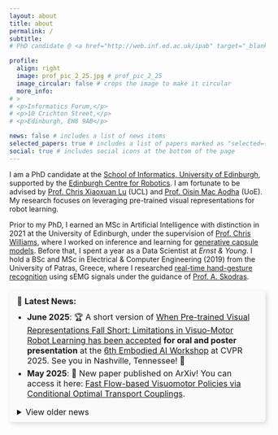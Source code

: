 ```yaml
---
layout: about
title: about
permalink: /
subtitle: 
# PhD candidate @ <a href="http://web.inf.ed.ac.uk/ipab" target="_blank">University of Edinburgh</a>, <a href="https://www.edinburgh-robotics.org/" target="_blank">Edinburgh Centre for Robotics</a>

profile:
  align: right
  image: prof_pic_2_25.jpg # prof_pic_2_25
  image_circular: false # crops the image to make it circular
  more_info: 
# >
# <p>Informatics Forum,</p>
# <p>10 Crichton Street,</p>
# <p>Edinburgh, EH8 9AB</p>

news: false # includes a list of news items
selected_papers: true # includes a list of papers marked as "selected={true}"
social: true # includes social icons at the bottom of the page
---
```


<!-- I am a PhD candidate, at the [School of Informatics - University of Edinburgh](http://web.inf.ed.ac.uk/ipab), sponsored by the [Edinburgh Centre for Robotics](https://www.edinburgh-robotics.org/). I am privileged to be advised by [Prof. Chris Xiaoxuan Lu](https://christopherlu.github.io/) (UCL) and [Prof. Oisin Mac Aodha](https://homepages.inf.ed.ac.uk/omacaod/) (UoE). My research interests revolve around the use of pre-trained visual representations in robot learning. -->

I am a PhD candidate at the [School of Informatics, University of Edinburgh](http://web.inf.ed.ac.uk/ipab), supported by the [Edinburgh Centre for Robotics](https://www.edinburgh-robotics.org/). I am fortunate to be advised by [Prof. Chris Xiaoxuan Lu](https://christopherlu.github.io/) (UCL) and [Prof. Oisin Mac Aodha](https://homepages.inf.ed.ac.uk/omacaod/) (UoE). My research focuses on leveraging pre-trained visual representations for robot learning.

Prior to my PhD, I earned an MSc in Artificial Intelligence with distinction in 2021 at the University of Edinburgh, under the supervision of [Prof. Chris Williams](https://homepages.inf.ed.ac.uk/ckiw/), where I worked on inference and learning for [generative capsule models](https://arxiv.org/abs/2209.03115). Before that, I spent a year as a Data Scientist at *Ernst & Young*. I hold a BSc and MSc in Electrical & Computer Engineering (2019) from the University of Patras, Greece, where I researched [real-time hand-gesture recognition](https://ieeexplore.ieee.org/document/8900709) using sEMG signals under the guidance of [Prof. A. Skodras](http://www.ece.upatras.gr/skodras/).

<!-- In November 2021, I completed with distinction the Artificial Intelligence master's programme at the University of Edinburgh, where I worked under the supervision of [Prof. Chris Williams](https://homepages.inf.ed.ac.uk/ckiw/) on the topic of inference and learning for [generative capsule models](https://arxiv.org/abs/2209.03115). Before that, I worked for a year as a Data Scientist at *Ernst & Young*. In August 2019, I was awarded the Diploma of Electrical and Computer Engineering from the University of Patras, in Greece (graduated 4th in my class out of 202 students – GPA: 8.11 out of 10). I completed my ECE Diploma thesis under the supervision of [Prof. Athanassios Skodras](http://www.ece.upatras.gr/skodras/), researching [real-time hand-gesture recognition](https://ieeexplore.ieee.org/document/8900709) via sEMG signals. -->

<!-- :loudspeaker: <mark><b>News</b></mark>:
<details>
  <summary>Click here to read older news</summary>
  <p>This is the hidden content that appears when you click.</p>
</details> -->

<!-- :loudspeaker:  <mark><b>News</b></mark>: I will be presenting my work at [IROS'24](https://iros2024-abudhabi.org/) in Abu Dhabi, followed by the [BMVA Symposium: Robotics Foundation & World Models](https://www.bmva.org/meetings/24-10-30-RobotWorldModels.html) in London. **Come say hi if you're there!** -->

<!-- 🚨 -->

<div class="news-section">
  📢  <b>Latest News:</b>
  <ul>
    <li>
    <b>June 2025</b>: 🏆 A short version of <a href="../pvrobo/" target="_blank">When Pre-trained Visual Representations Fall Short: Limitations in Visuo-Motor Robot Learning has been accepted</a> <b>for oral and poster presentation</b> at the <a href="https://embodied-ai.org/cvpr2025/" target="_blank">6th Embodied AI Workshop</a> at CVPR 2025. See you in Nashville, Tennessee! 👋 
    </li>
    <li>
      <b>May 2025</b>: 📜 New paper published on ArXiv! You can access it here: 
      <a href="https://arxiv.org/abs/2505.01179" target="_blank">Fast Flow-based Visuomotor Policies via Conditional Optimal Transport Couplings</a>.
    </li>
  </ul>
  <details>
    <summary style="font-weight: normal; "> View older news</summary>
    <ul>
        <li>
      <b>Feb 2025</b>: 📜 New paper published on ArXiv! You can access it here: 
      <a href="https://arxiv.org/abs/2502.03270" target="_blank">When Pre-trained Visual Representations Fall Short: Limitations in Visuo-Motor Robot Learning</a>.
    </li>
      <div style="text-align: center; position: relative; padding-bottom: 10px;">
        <span style="position: absolute; top: -10px; left: 50%; transform: translateX(-50%); background-color: #000000; color: #ffffff; padding: 0 5px;font-weight: bold;">2024</span>
        <hr style="border: 1px solid #000;">
      </div>
      <li>
        <b>Oct 2024</b>: 🗣️ I will be presenting our paper, <a href="https://tsagkas.github.io/click2grasp/">Click to Grasp</a>, during the Robot Vision IV session from 09:00 to 10:00 on Fri 18 Oct at Room 4, IROS'24 in Abu Dhabi, UAE.
      </li>
      <li>
        <b>Sep 2024</b>: 🗣️ Our paper, <a href="https://tsagkas.github.io/click2grasp/">Click to Grasp</a>, will be presented at the 
        <a href="https://www.bmva.org/meetings/24-10-30-RobotWorldModels.html" target="_blank">BMVA Symposium: Robotics Foundation & World Models</a> in London.
      </li>
      <li>
        <b>Aug 2024</b>: 📜 New paper published on ArXiv! You can access it here: 
        <a href="https://arxiv.org/abs/2408.10123" target="_blank">Learning Precise Affordances from Egocentric Videos for Robotic Manipulation</a>.
      </li>
      <li>
        <b>Jun 2024</b>: 🏆 Our paper, <a href="https://tsagkas.github.io/click2grasp/" target="_blank">Click to Grasp: Zero-Shot Precise Manipulation via Visual Diffusion Descriptors</a>, has been accepted at the 2024 IEEE/RSJ International Conference on Intelligent Robots and Systems (IROS).
      </li>
      <div style="text-align: center; position: relative; padding-bottom: 10px;">
        <span style="position: absolute; top: -10px; left: 50%; transform: translateX(-50%); background-color: #000000; color: #ffffff; padding: 0 5px;font-weight: bold;">2023</span>
        <hr style="border: 1px solid #000;">
      </div>
      <li>
        <b>May 2023</b>: 🏆 Our paper, <a href="https://tsagkas.github.io/vl-fields/" target="_blank">VL-Fields: Towards Language-Grounded Neural Implicit Spatial Representations</a>, has been accepted (spotlight) at the 
        <i>Workshop on Effective Representations, Abstractions, and Priors for Robot Learning</i>, ICRA 2023.
      </li>
    </ul>
  </details>
</div>

<style>
    .icon {
        color: #000; /* black color */
        font-size: 27px; /* larger size */
    }

  .news-section {
    background-color:rgb(250, 250, 250); /*rgb(241, 241, 241); /* Light gray background #f8f9fa*/
    border-left: 4px solidrgb(2, 2, 2); /* Blue accent border #007bff */
    padding: 10px 15px;
    margin: 20px 0;
    border-radius: 5px;
    font-size: 16px;
    box-shadow: 3px 3px 10px rgba(0, 0, 0, 0.15); /* Soft shadow effect */
  }

  .news-section summary {
    font-weight: bold;
    cursor: grab;
    /* color: #007bff; Blue color matching links or black 111111*/
    color: #111111; 
  }

  .news-section ul {
    padding-left: 20px;
    margin-top: 10px;
  }

  .news-section li {
    margin-bottom: 5px;
  }
</style>

<!-- **Connect**:<br> -->
<a href="mailto:n.tsagkas@ed.ac.uk"><i class="fas fa-envelope icon"></i></a>
<a href="https://github.com/tsagkas"><i class="fab fa-github icon"></i></a>
<a href="https://scholar.google.com/citations?user=cZgkD_oAAAAJ"><i class="ai ai-google-scholar-square ai-24x icon"></i></a>
<a href="https://twitter.com/NikolasTsagkas"><i class="fa-brands fa-x-twitter icon"></i></a>
<a href="https://www.linkedin.com/in/nikolas-tsagkas/"><i class="fab fa-linkedin icon"></i></a>

<!-- Make sure you include Font Awesome CSS -->
<link rel="stylesheet" href="https://cdnjs.cloudflare.com/ajax/libs/font-awesome/5.15.4/css/all.min.css">



<!-- **Connect**:<br>
n (dot) tsagkas (at) ed.ac.uk<br>
<a href="https://github.com/tsagkas"><img src="https://image.flaticon.com/icons/svg/25/25231.svg" alt="GitHub" width="20" height="20"></a>
<a href="https://scholar.google.com/citations?user=cZgkD_oAAAAJ"><img src="https://image.flaticon.com/icons/svg/25/25239.svg" alt="Google Scholar" width="20" height="20"></a>
<a href="https://twitter.com/NikolasTsagkas"><img src="https://image.flaticon.com/icons/svg/25/25236.svg" alt="Twitter" width="20" height="20"></a>
<a href="https://www.linkedin.com/in/nikolas-tsagkas/"><img src="https://image.flaticon.com/icons/svg/25/25225.svg" alt="LinkedIn" width="20" height="20"></a>
 -->

<!-- **Connect**:<br>
n (dot) tsagkas (at) ed.ac.uk<br>
[[GitHub](https://github.com/tsagkas)] [[G. Scholar](https://scholar.google.com/citations?user=cZgkD_oAAAAJ)] [[X](https://twitter.com/NikolasTsagkas)] [[LinkedIn](https://www.linkedin.com/in/nikolas-tsagkas/)]<br> -->
<!-- **Code**: https://github.com/tsagkas<br>
**X**: https://twitter.com/NikolasTsagkas<br> -->